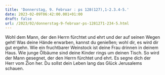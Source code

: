 ```yaml
---
title: 'Donnerstag, 9. Februar : ps 128(127),1-2.3.4-5.'
date: 2023-02-09T06:42:00.001+01:00
draft: false
url: /2023/02/donnerstag-9-februar-ps-1281271-234-5.html
---
```


Wohl dem Mann, der den Herrn fürchtet und ehrt und der auf seinen Wegen geht! Was deine Hände erwarben, kannst du genießen; wohl dir, es wird dir gut ergehn. Wie ein fruchtbarer Weinstock ist deine Frau drinnen in deinem Haus. Wie junge Ölbäume sind deine Kinder rings um deinen Tisch. So wird der Mann gesegnet, der den Herrn fürchtet und ehrt. Es segne dich der Herr vom Zion her. Du sollst dein Leben lang das Glück Jerusalems schauen.